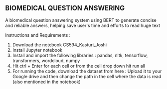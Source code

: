 ## BIOMEDICAL QUESTION ANSWERING
A biomedical question answering system using BERT to generate concise and reliable answers, helping save user's time and efforts to read huge text

Instructions and Requirements :

1. Download the notebook CS594_Kasturi_Joshi
2. Install Jupyter notebook
3. Install and import the following libraries : 
pandas, nltk, tensorflow, transformers, wordcloud, numpy 
4. Hit ctrl + Enter for each cell or from the cell drop down hit run all 
5. For running the code, download the dataset from here :
Upload it to your Google drive and then change the path in the cell where the data is read (also mentioned in the notebook)

